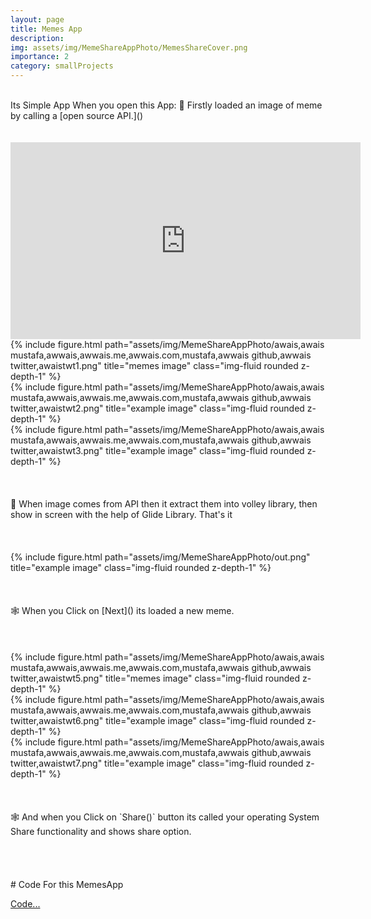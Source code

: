 ```yaml
---
layout: page
title: Memes App
description: 
img: assets/img/MemeShareAppPhoto/MemesShareCover.png
importance: 2
category: smallProjects
---
```

<br>
Its Simple App When you open this App:
               🚀 Firstly loaded an image of meme by calling a [open source API.]()
               
                
                
                
<br>      
<br>
<br>
<center>
    <iframe width="560" height="315" src="https://www.youtube.com/watch?v=FHdfvCnBm8c&t=17s&ab_channel=Awais" title="YouTube video player" frameborder="0" allow="accelerometer; autoplay; clipboard-write; encrypted-media; gyroscope; picture-in-picture" allowfullscreen></iframe>
</center>


<div class="row">
    <div class="col-sm mt-3 mt-md-0">
        {% include figure.html path="assets/img/MemeShareAppPhoto/awais,awais mustafa,awwais,awwais.me,awwais.com,mustafa,awwais github,awwais twitter,awaistwt1.png" title="memes image" class="img-fluid rounded z-depth-1" %}
    </div>
    <div class="col-sm mt-3 mt-md-0">
        {% include figure.html path="assets/img/MemeShareAppPhoto/awais,awais mustafa,awwais,awwais.me,awwais.com,mustafa,awwais github,awwais twitter,awaistwt2.png" title="example image" class="img-fluid rounded z-depth-1" %}
    </div>
    <div class="col-sm mt-3 mt-md-0">
        {% include figure.html path="assets/img/MemeShareAppPhoto/awais,awais mustafa,awwais,awwais.me,awwais.com,mustafa,awwais github,awwais twitter,awaistwt3.png" title="example image" class="img-fluid rounded z-depth-1" %}
    </div>
</div>

<br>
<br>
<br>

<div class="caption">
    🚀 When image comes from API then it extract them into volley library, then show in screen with the help of Glide Library.
                                                 That's it
</div>

<br>
<br>
<br>

<div class="row">
    <div class="col-sm mt-3 mt-md-0">
        {% include figure.html path="assets/img/MemeShareAppPhoto/out.png" title="example image" class="img-fluid rounded z-depth-1" %}
    </div>
</div>

<br>
<br>
<br>

<div class="caption">
    🕸 When you Click on [Next]() its loaded a new meme.
                                               
</div>

<br>
<br>
<br>

<div class="row">
    <div class="col-sm mt-3 mt-md-0">
        {% include figure.html path="assets/img/MemeShareAppPhoto/awais,awais mustafa,awwais,awwais.me,awwais.com,mustafa,awwais github,awwais twitter,awaistwt5.png" title="memes image" class="img-fluid rounded z-depth-1" %}
    </div>
    <div class="col-sm mt-3 mt-md-0">
        {% include figure.html path="assets/img/MemeShareAppPhoto/awais,awais mustafa,awwais,awwais.me,awwais.com,mustafa,awwais github,awwais twitter,awaistwt6.png" title="example image" class="img-fluid rounded z-depth-1" %}
    </div>
    <div class="col-sm mt-3 mt-md-0">
        {% include figure.html path="assets/img/MemeShareAppPhoto/awais,awais mustafa,awwais,awwais.me,awwais.com,mustafa,awwais github,awwais twitter,awaistwt7.png" title="example image" class="img-fluid rounded z-depth-1" %}
    </div>
</div>

<br>
<br>
<br>

<div class="caption">
    🕸 And when you Click on `Share()` button its called your operating System Share functionality and shows share option.
                                               
</div>





<br>
<br>
<br>
<br>
# Code For this MemesApp
<br>

[Code...](https://github.com/awwais/MemesShare)


